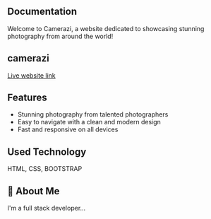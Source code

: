 
## Documentation

Welcome to Camerazi, a website dedicated to showcasing stunning photography from around the world!

## camerazi

[Live website link](https://mdsultanmahmud.github.io/camerazi/)

## Features

- Stunning photography from talented photographers
- Easy to navigate with a clean and modern design
- Fast and responsive on all devices

## Used Technology

HTML, CSS, BOOTSTRAP


## 🚀 About Me
I'm a full stack developer...

